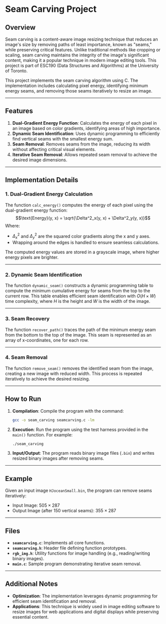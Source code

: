 # Seam Carving Project

## Overview

Seam carving is a content-aware image resizing technique that reduces an image's size by removing paths of least importance, known as "seams," while preserving critical features. Unlike traditional methods like cropping or scaling, seam carving maintains the integrity of the image's significant content, making it a popular technique in modern image editing tools. This project is part of ESC190 (Data Structures and Algorithms) at the University of Toronto.

This project implements the seam carving algorithm using C. The implementation includes calculating pixel energy, identifying minimum energy seams, and removing those seams iteratively to resize an image.

---

## Features

1. **Dual-Gradient Energy Function**: Calculates the energy of each pixel in an image based on color gradients, identifying areas of high importance.
2. **Dynamic Seam Identification**: Uses dynamic programming to efficiently find vertical seams with the smallest energy sum.
3. **Seam Removal**: Removes seams from the image, reducing its width without affecting critical visual elements.
4. **Iterative Seam Removal**: Allows repeated seam removal to achieve the desired image dimensions.

---

## Implementation Details

### 1. Dual-Gradient Energy Calculation
The function `calc_energy()` computes the energy of each pixel using the dual-gradient energy function:
$$\text{Energy}(y, x) = \sqrt{\Delta^2_x(y, x) + \Delta^2_y(y, x)}$$
Where:
- $\Delta^2_x$ and $\Delta^2_y$ are the squared color gradients along the x and y axes.
- Wrapping around the edges is handled to ensure seamless calculations.

The computed energy values are stored in a grayscale image, where higher energy pixels are brighter.

---

### 2. Dynamic Seam Identification
The function `dynamic_seam()` constructs a dynamic programming table to compute the minimum cumulative energy for seams from the top to the current row. This table enables efficient seam identification with $O(H \times W)$ time complexity, where $H$ is the height and $W$ is the width of the image.

---

### 3. Seam Recovery
The function `recover_path()` traces the path of the minimum energy seam from the bottom to the top of the image. This seam is represented as an array of x-coordinates, one for each row.

---

### 4. Seam Removal
The function `remove_seam()` removes the identified seam from the image, creating a new image with reduced width. This process is repeated iteratively to achieve the desired resizing.

---

## How to Run

1. **Compilation**: Compile the program with the command:
   ```bash
   gcc -o seam_carving seamcarving.c -lm
   ```

2. **Execution**: Run the program using the test harness provided in the `main()` function. For example:
   ```bash
   ./seam_carving
   ```

3. **Input/Output**: The program reads binary image files (`.bin`) and writes resized binary images after removing seams.

---

## Example

Given an input image `HJoceanSmall.bin`, the program can remove seams iteratively:
- Input Image: $505 \times 287$
- Output Image (after 150 vertical seams): $355 \times 287$

---

## Files

- **`seamcarving.c`**: Implements all core functions.
- **`seamcarving.h`**: Header file defining function prototypes.
- **`rgb_img.h`**: Utility functions for image handling (e.g., reading/writing binary images).
- **`main.c`**: Sample program demonstrating iterative seam removal.

---

## Additional Notes

- **Optimization**: The implementation leverages dynamic programming for efficient seam identification and removal.
- **Applications**: This technique is widely used in image editing software to resize images for web applications and digital displays while preserving essential content.
